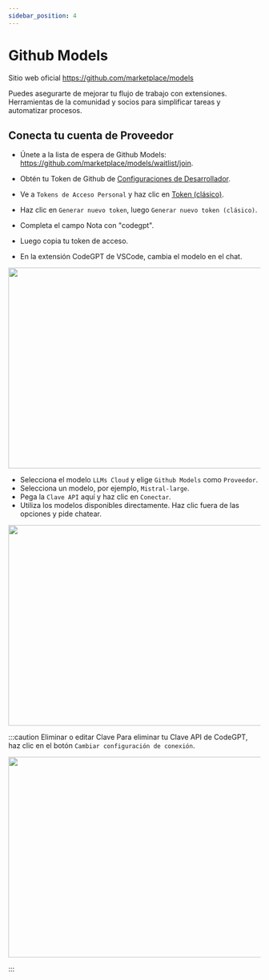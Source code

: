 ```yaml
---
sidebar_position: 4
---
```

# Github Models

Sitio web oficial https://github.com/marketplace/models

Puedes asegurarte de mejorar tu flujo de trabajo con extensiones. Herramientas de la comunidad y socios para simplificar tareas y automatizar procesos.

## Conecta tu cuenta de Proveedor

- Únete a la lista de espera de Github Models: https://github.com/marketplace/models/waitlist/join.
- Obtén tu Token de Github de [Configuraciones de Desarrollador](https://github.com/settings/apps).
- Ve a `Tokens de Acceso Personal` y haz clic en [Token (clásico)](https://github.com/settings/tokens).
- Haz clic en `Generar nuevo token`, luego `Generar nuevo token (clásico)`.
- Completa el campo Nota con "codegpt".
- Luego copia tu token de acceso.

- En la extensión CodeGPT de VSCode, cambia el modelo en el chat.

<p align="center"><img width="550" height="400" src="https://github.com/user-attachments/assets/0a6791c5-bdf1-4410-a77a-4e9083993b7a"/></p>

- Selecciona el modelo `LLMs Cloud` y elige `Github Models` como `Proveedor`.
- Selecciona un modelo, por ejemplo, `Mistral-large`.
- Pega la `Clave API` aquí y haz clic en `Conectar`.
- Utiliza los modelos disponibles directamente. Haz clic fuera de las opciones y pide chatear.

<p align="center"><img width="550" height="400" src="https://github.com/user-attachments/assets/9d12c9d3-9cc8-47ec-8708-8e35b4a214a2"/></p>

:::caution Eliminar o editar Clave
Para eliminar tu Clave API de CodeGPT, haz clic en el botón `Cambiar configuración de conexión`.
 <p align="center"><img width="550" height="400" src="https://github.com/user-attachments/assets/80c61868-3a7a-4972-bd46-c2540604a5d6"/></p>
:::

